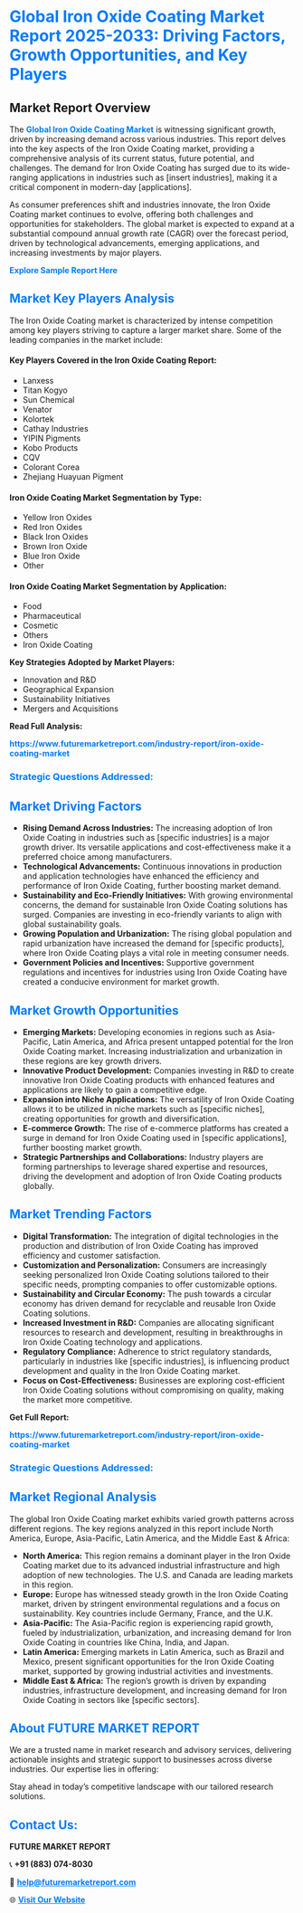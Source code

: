 <h1 style="color: #007BFF;">Global Iron Oxide Coating Market Report 2025-2033: Driving Factors, Growth Opportunities, and Key Players</h1>

<section id="overview">
<h2>Market Report Overview</h2>
<p>The <a href="https://www.futuremarketreport.com/industry-report/iron-oxide-coating-market" style="color: #007BFF; text-decoration: none;"><strong>Global Iron Oxide Coating Market</strong></a> is witnessing significant growth, driven by increasing demand across various industries. This report delves into the key aspects of the Iron Oxide Coating market, providing a comprehensive analysis of its current status, future potential, and challenges. The demand for Iron Oxide Coating has surged due to its wide-ranging applications in industries such as [insert industries], making it a critical component in modern-day [applications].</p>
<p>As consumer preferences shift and industries innovate, the Iron Oxide Coating market continues to evolve, offering both challenges and opportunities for stakeholders. The global market is expected to expand at a substantial compound annual growth rate (CAGR) over the forecast period, driven by technological advancements, emerging applications, and increasing investments by major players.</p>
</section>

<section id="overview">
<p><a href="https://www.futuremarketreport.com/request-sample/reportId=116753" style="color: #007BFF; text-decoration: none;"><strong>Explore Sample Report Here</strong></a></p>
</section>

<section id="key-players">
<h2 style="color: #007BFF;">Market Key Players Analysis</h2>
<p>The Iron Oxide Coating market is characterized by intense competition among key players striving to capture a larger market share. Some of the leading companies in the market include:</p>
<h4>Key Players Covered in the Iron Oxide Coating Report:</h4>
<ul><li>Lanxess</li><li>Titan Kogyo</li><li>Sun Chemical</li><li>Venator</li><li>Kolortek</li><li>Cathay Industries</li><li>YIPIN Pigments</li><li>Kobo Products</li><li>CQV</li><li>Colorant Corea</li><li>Zhejiang Huayuan Pigment</li></ul>
<h4>Iron Oxide Coating Market Segmentation by Type:</h4>
<ul><li>Yellow Iron Oxides</li><li>Red Iron Oxides</li><li>Black Iron Oxides</li><li>Brown Iron Oxide</li><li>Blue Iron Oxide</li><li>Other</li></ul>

<h4>Iron Oxide Coating Market Segmentation by Application:</h4>
<ul><li>Food</li><li>Pharmaceutical</li><li>Cosmetic</li><li>Others</li><li>Iron Oxide Coating</li></ul>
<p><strong>Key Strategies Adopted by Market Players:</strong></p>
<ul>
<li>Innovation and R&D</li>
<li>Geographical Expansion</li>
<li>Sustainability Initiatives</li>
<li>Mergers and Acquisitions</li>
</ul>
</section>

<section>
<p><strong>Read Full Analysis: </strong></p><a href="https://www.futuremarketreport.com/industry-report/iron-oxide-coating-market" style="color: #007BFF; text-decoration: none;"><strong>https://www.futuremarketreport.com/industry-report/iron-oxide-coating-market</strong></a>
<h3 style="color: #007BFF;">Strategic Questions Addressed:</h3>
</section>

<section id="driving-factors">
<h2 style="color: #007BFF;">Market Driving Factors</h2>
<ul>
<li><strong>Rising Demand Across Industries:</strong> The increasing adoption of Iron Oxide Coating in industries such as [specific industries] is a major growth driver. Its versatile applications and cost-effectiveness make it a preferred choice among manufacturers.</li>
<li><strong>Technological Advancements:</strong> Continuous innovations in production and application technologies have enhanced the efficiency and performance of Iron Oxide Coating, further boosting market demand.</li>
<li><strong>Sustainability and Eco-Friendly Initiatives:</strong> With growing environmental concerns, the demand for sustainable Iron Oxide Coating solutions has surged. Companies are investing in eco-friendly variants to align with global sustainability goals.</li>
<li><strong>Growing Population and Urbanization:</strong> The rising global population and rapid urbanization have increased the demand for [specific products], where Iron Oxide Coating plays a vital role in meeting consumer needs.</li>
<li><strong>Government Policies and Incentives:</strong> Supportive government regulations and incentives for industries using Iron Oxide Coating have created a conducive environment for market growth.</li>
</ul>
</section>

<section id="growth-opportunities">
<h2 style="color: #007BFF;">Market Growth Opportunities</h2>
<ul>
<li><strong>Emerging Markets:</strong> Developing economies in regions such as Asia-Pacific, Latin America, and Africa present untapped potential for the Iron Oxide Coating market. Increasing industrialization and urbanization in these regions are key growth drivers.</li>
<li><strong>Innovative Product Development:</strong> Companies investing in R&D to create innovative Iron Oxide Coating products with enhanced features and applications are likely to gain a competitive edge.</li>
<li><strong>Expansion into Niche Applications:</strong> The versatility of Iron Oxide Coating allows it to be utilized in niche markets such as [specific niches], creating opportunities for growth and diversification.</li>
<li><strong>E-commerce Growth:</strong> The rise of e-commerce platforms has created a surge in demand for Iron Oxide Coating used in [specific applications], further boosting market growth.</li>
<li><strong>Strategic Partnerships and Collaborations:</strong> Industry players are forming partnerships to leverage shared expertise and resources, driving the development and adoption of Iron Oxide Coating products globally.</li>
</ul>
</section>

<section id="trending-factors">
<h2 style="color: #007BFF;">Market Trending Factors</h2>
<ul>
<li><strong>Digital Transformation:</strong> The integration of digital technologies in the production and distribution of Iron Oxide Coating has improved efficiency and customer satisfaction.</li>
<li><strong>Customization and Personalization:</strong> Consumers are increasingly seeking personalized Iron Oxide Coating solutions tailored to their specific needs, prompting companies to offer customizable options.</li>
<li><strong>Sustainability and Circular Economy:</strong> The push towards a circular economy has driven demand for recyclable and reusable Iron Oxide Coating solutions.</li>
<li><strong>Increased Investment in R&D:</strong> Companies are allocating significant resources to research and development, resulting in breakthroughs in Iron Oxide Coating technology and applications.</li>
<li><strong>Regulatory Compliance:</strong> Adherence to strict regulatory standards, particularly in industries like [specific industries], is influencing product development and quality in the Iron Oxide Coating market.</li>
<li><strong>Focus on Cost-Effectiveness:</strong> Businesses are exploring cost-efficient Iron Oxide Coating solutions without compromising on quality, making the market more competitive.</li>
</ul>
</section>

<section>
<p><strong>Get Full Report: </strong></p><a href="https://www.futuremarketreport.com/industry-report/iron-oxide-coating-market" style="color: #007BFF; text-decoration: none;"><strong>https://www.futuremarketreport.com/industry-report/iron-oxide-coating-market</strong></a>
<h3 style="color: #007BFF;">Strategic Questions Addressed:</h3>
</section>


<section id="regional-analysis">
<h2 style="color: #007BFF;">Market Regional Analysis</h2>
<p>The global Iron Oxide Coating market exhibits varied growth patterns across different regions. The key regions analyzed in this report include North America, Europe, Asia-Pacific, Latin America, and the Middle East & Africa:</p>
<ul>
<li><strong>North America:</strong> This region remains a dominant player in the Iron Oxide Coating market due to its advanced industrial infrastructure and high adoption of new technologies. The U.S. and Canada are leading markets in this region.</li>
<li><strong>Europe:</strong> Europe has witnessed steady growth in the Iron Oxide Coating market, driven by stringent environmental regulations and a focus on sustainability. Key countries include Germany, France, and the U.K.</li>
<li><strong>Asia-Pacific:</strong> The Asia-Pacific region is experiencing rapid growth, fueled by industrialization, urbanization, and increasing demand for Iron Oxide Coating in countries like China, India, and Japan.</li>
<li><strong>Latin America:</strong> Emerging markets in Latin America, such as Brazil and Mexico, present significant opportunities for the Iron Oxide Coating market, supported by growing industrial activities and investments.</li>
<li><strong>Middle East & Africa:</strong> The region’s growth is driven by expanding industries, infrastructure development, and increasing demand for Iron Oxide Coating in sectors like [specific sectors].</li>
</ul>
</section>

<footer>
<h2 style="color: #007BFF;">About FUTURE MARKET REPORT</h2>
<p>We are a trusted name in market research and advisory services, delivering actionable insights and strategic support to businesses across diverse industries. Our expertise lies in offering:</p>

<p>Stay ahead in today’s competitive landscape with our tailored research solutions.</p>

<h2 style="color: #007BFF;">Contact Us:</h2>
<p><strong>FUTURE MARKET REPORT</strong></p>
<p>📞 <strong>+91 (883) 074-8030</strong></p>
<p>📧 <strong><a href="mailto:help@futuremarketreport.com" style="color: #007BFF;">help@futuremarketreport.com</a></strong></p>
<p>🌐 <strong><a href="https://www.futuremarketreport.com/" style="color: #007BFF;">Visit Our Website</a></strong></p>
</footer>